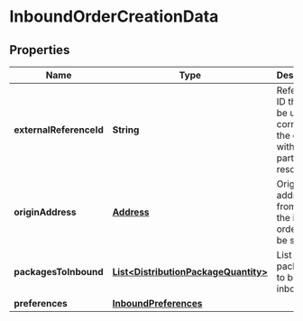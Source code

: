 
# InboundOrderCreationData

## Properties
Name | Type | Description | Notes
------------ | ------------- | ------------- | -------------
**externalReferenceId** | **String** | Reference ID that can be used to correlate the order with partner resources. |  [optional]
**originAddress** | [**Address**](Address.md) | Origin address from where the inbound order will be shipped. | 
**packagesToInbound** | [**List&lt;DistributionPackageQuantity&gt;**](DistributionPackageQuantity.md) | List of packages to be inbounded. | 
**preferences** | [**InboundPreferences**](InboundPreferences.md) |  |  [optional]



